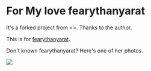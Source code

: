 # For My love fearythanyarat

It's a forked project from <>. Thanks to the author.

This is for [fearythanyarat](http://fearythanyarat.github.io).

Don't known fearythanyarat? Here's one of her photos.

![](https://ooo.0o0.ooo/2017/06/30/5955f538d5af3.jpg)
